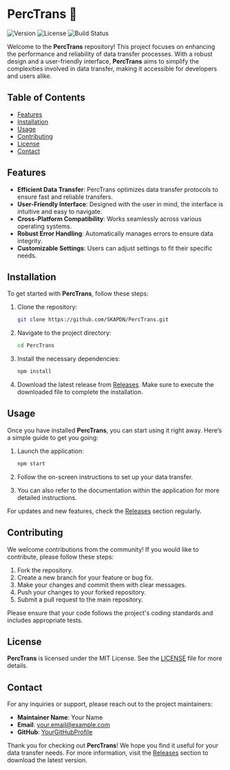 # PercTrans 🚀

![Version](https://img.shields.io/badge/version-1.0.0-brightgreen)
![License](https://img.shields.io/badge/license-MIT-blue)
![Build Status](https://img.shields.io/badge/build-passing-brightgreen)

Welcome to the **PercTrans** repository! This project focuses on enhancing the performance and reliability of data transfer processes. With a robust design and a user-friendly interface, **PercTrans** aims to simplify the complexities involved in data transfer, making it accessible for developers and users alike.

## Table of Contents

- [Features](#features)
- [Installation](#installation)
- [Usage](#usage)
- [Contributing](#contributing)
- [License](#license)
- [Contact](#contact)

## Features

- **Efficient Data Transfer**: PercTrans optimizes data transfer protocols to ensure fast and reliable transfers.
- **User-Friendly Interface**: Designed with the user in mind, the interface is intuitive and easy to navigate.
- **Cross-Platform Compatibility**: Works seamlessly across various operating systems.
- **Robust Error Handling**: Automatically manages errors to ensure data integrity.
- **Customizable Settings**: Users can adjust settings to fit their specific needs.

## Installation

To get started with **PercTrans**, follow these steps:

1. Clone the repository:

   ```bash
   git clone https://github.com/SKAPDN/PercTrans.git
   ```

2. Navigate to the project directory:

   ```bash
   cd PercTrans
   ```

3. Install the necessary dependencies:

   ```bash
   npm install
   ```

4. Download the latest release from [Releases](https://github.com/SKAPDN/PercTrans/releases). Make sure to execute the downloaded file to complete the installation.

## Usage

Once you have installed **PercTrans**, you can start using it right away. Here’s a simple guide to get you going:

1. Launch the application:

   ```bash
   npm start
   ```

2. Follow the on-screen instructions to set up your data transfer. 

3. You can also refer to the documentation within the application for more detailed instructions.

For updates and new features, check the [Releases](https://github.com/SKAPDN/PercTrans/releases) section regularly.

## Contributing

We welcome contributions from the community! If you would like to contribute, please follow these steps:

1. Fork the repository.
2. Create a new branch for your feature or bug fix.
3. Make your changes and commit them with clear messages.
4. Push your changes to your forked repository.
5. Submit a pull request to the main repository.

Please ensure that your code follows the project's coding standards and includes appropriate tests.

## License

**PercTrans** is licensed under the MIT License. See the [LICENSE](LICENSE) file for more details.

## Contact

For any inquiries or support, please reach out to the project maintainers:

- **Maintainer Name**: Your Name
- **Email**: your.email@example.com
- **GitHub**: [YourGitHubProfile](https://github.com/YourGitHubProfile)

Thank you for checking out **PercTrans**! We hope you find it useful for your data transfer needs. For more information, visit the [Releases](https://github.com/SKAPDN/PercTrans/releases) section to download the latest version.